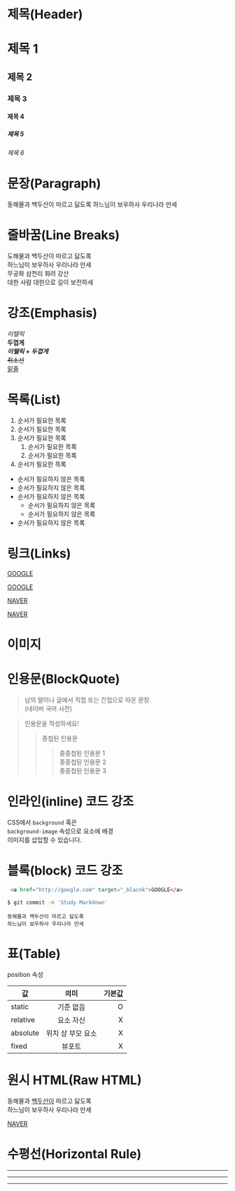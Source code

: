  # 제목(Header)

 # 제목 1
 ## 제목 2
 ### 제목 3
 #### 제목 4
 ##### 제목 5
 ###### 제목 6

 # 문장(Paragraph)

 동해물과 백두산이 마르고 닳도록
 하느님이 보우하사 우리나라 만세


 # 줄바꿈(Line Breaks)

 도해물과 백두산이 마르고 닳도록  
 하느님이 보우하사 우리나라 만세  
 무궁화 삼천리 화려 강산<br/>
 대한 사람 대한으로 길이 보전하세

 # 강조(Emphasis)

 _이텔릭_  
 **두껍게**  
 **_이텔릭 + 두껍게_**  
 ~~취소선~~  
 <u>밑줄</u>

 # 목록(List)

 1. 순서가 필요한 목록
 1. 순서가 필요한 목록
 1. 순서가 필요한 목록
    1. 순서가 필요한 목록
    1. 순서가 필요한 목록
 1. 순서가 필요한 목록

 - 순서가 필요하지 않은 목록
 - 순서가 필요하지 않은 목록
 - 순서가 필요하지 않은 목록
    - 순서가 필요하지 않은 목록
    - 순서가 필요하지 않은 목록
 - 순서가 필요하지 않은 목록

 # 링크(Links)

 <a href="http://google.com">GOOGLE</a>

 [GOOGLE](http://google.com)

 <a href="https://naver.com" title="NAVER로 이동!">NAVER</a>

 [NAVER](https://naver.com "NVAER로 이동!")

 # 이미지


 # 인용문(BlockQuote)

 > 남의 말이나 글에서 직접 또는 간접으로 따온 문장.  
 >(네이버 국어 사전)

 > 인용문을 작성하세요!
 >> 중첩된 인용문
 >>> 중중첩된 인용문 1  
 >>> 중중첩된 인용문 2  
 >>> 중중첩된 인용문 3

 # 인라인(inline) 코드 강조

 CSS에서 `background` 혹은  
 `background-image` 속성으로 요소에 배경  
 이미지를 삽입할 수 있습니다.

 # 블록(block) 코드 강조

```html
 <a href="http://google.com" target="_blacnk">GOOGLE</a>
 ```

 ```bash
 $ git commit -m 'Study Markdown'
 ```

 ```plaintext
 동해물과 백두산이 마르고 닳도록
 하느님이 보우하사 우리나라 만세
 ```

 # 표(Table)

 position 속성

 값 | 의미 | 기본값
 --|:--:|--:
 static | 기준 없음 | O
 relative | 요소 자신 | X
 absolute | 위치 상 부모 요소 | X
 fixed | 뷰포트 | X

 # 원시 HTML(Raw HTML)

 동해물과 <span style="text-decoration: underline;">백두산이</span> 마르고 닳도록<br/>
 하느님이 보우하사 우리나라 만세

 <a href="https://naver.com" title="NAVER로 이동!" targer="_blank">NAVER</a>


 # 수평선(Horizontal Rule)
 

 ---


 ***


 ___
